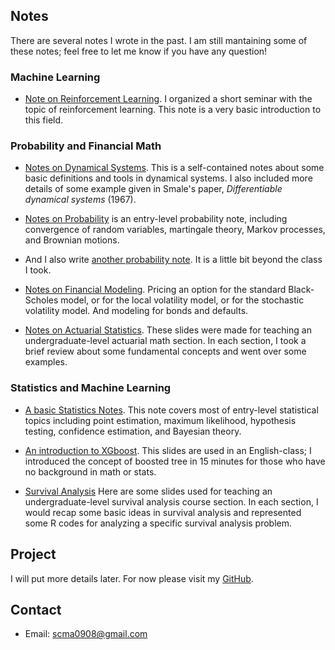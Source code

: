 ## Notes
There are several notes I wrote in the past. I am still mantaining some of these notes; feel free to let me know if you have any question!

### Machine Learning

* [Note on Reinforcement Learning](./notes/rl/ReinForcLearning.pdf).  I organized a short seminar with the topic of reinforcement learning. This note is a very basic introduction to this field. 


### Probability and Financial Math

* [Notes on Dynamical Systems](./notes/anosovnote.pdf). This is a self-contained notes about some basic definitions and tools in dynamical systems. I also included more details of some example given in Smale's paper, *Differentiable dynamical systems* (1967).  
    
* [Notes on Probability](./notes/Prob.pdf) is an entry-level probability note, including convergence of random variables, martingale theory, Markov processes, and Brownian motions.
    
* And I also write [another probability note](./notes/Prob2.pdf). It is a little bit beyond the class I took.    

* [Notes on Financial Modeling](./notes/fm/document.pdf). Pricing an option for the standard Black-Scholes model, or for the local volatility model, or for the stochastic volatility model. And modeling for bonds and defaults. 

* [Notes on Actuarial Statistics](./notes/Actuarial.pdf). These slides were made for teaching an undergraduate-level actuarial math section. In each section, I took a brief review about some fundamental concepts and went over some examples.  

### Statistics and Machine Learning

* [A basic Statistics Notes](./notes/st/document.pdf). This note covers most of entry-level statistical topics including point estimation, maximum likelihood, hypothesis testing, confidence estimation, and Bayesian theory. 

* [An introduction to XGboost](./notes/xgboostppt.pdf). This slides are used in an English-class; I introduced the concept of boosted tree in 15 minutes for those who have no background in math or stats.

* [Survival Analysis](./notes/sa) Here are some slides used for teaching an undergraduate-level survival analysis course section. In each section, I would recap some basic ideas in survival analysis and represented some R codes for analyzing a specific survival analysis problem.  

## Project
I will put more details later. For now please visit my [GitHub](https://github.com/mshaocong).

## Contact

* Email: scma0908@gmail.com
